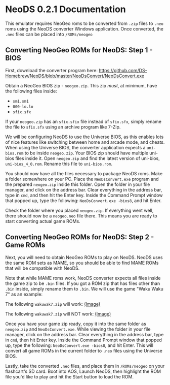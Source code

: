 # NeoDS 0.2.1 Documentation

This emulator requires NeoGeo roms to be converted from `.zip` files to `.neo` roms using the NeoDS converter Windows application. Once converted, the `.neo` files can be placed into `/ROMs/neogeo`

## Converting NeoGeo ROMs for NeoDS: Step 1 - BIOS 
First, download the converter program here: https://github.com/DS-Homebrew/NeoDS/blob/master/NeoDsConvert/NeoDsConvert.exe

Obtain a NeoGeo BIOS zip - `neogeo.zip`. This zip *must*, at minimum, have the following files inside: 

- `sm1.sm1`
- `000-lo.lo`
- `sfix.sfx`

If your `neogeo.zip` has an `sfix.sfix` file instead of `sfix.sfx`, simply rename the file to `sfix.sfx` using an archive program like 7-Zip.

We will be configuring NeoDS to use the Universe BIOS, as this enables lots of nice features like switching between home and arcade mode, and cheats. When using the Universe BIOS, the converter application expects a `uni-bios.rom` to be inside `neogeo.zip`. Your BIOS zip should have multiple uni-bios files inside it. Open `neogeo.zip` and find the latest version of uni-bios, `uni-bios_4_0.rom`. Rename this file to `uni-bios.rom`.

You should now have all the files necessary to package NeoDS roms. Make a folder somewhere on your PC. Place the `NeoDsConvert.exe` program and the prepared `neogeo.zip` inside this folder. Open the folder in your file manager, and click on the address bar. Clear everything in the address bar, type in `cmd`, and then hit the Enter key. Inside the Command Prompt window that popped up, type the following: `NeoDsConvert.exe -bios8`, and hit Enter.

Check the folder where you placed `neogeo.zip`. If everything went well, there should now be a `neogeo.neo` file there. This means you are ready to start converting actual game ROMs.

## Converting NeoGeo ROMs for NeoDS: Step 2 - Game ROMs
Next, you will need to obtain NeoGeo ROMs to play on NeoDS. NeoDS uses the same ROM sets as MAME, so you should be able to find MAME ROMs that will be compatible with NeoDS.

Note that while MAME roms work, NeoDS converter expects all files inside the game zip to be `.bin` files. If you got a ROM zip that has files other than `.bin` inside, simply rename them to `.bin`. We will use the game "Waku Waku 7" as an example:

The following `wakuwak7.zip` will work: [(Image)](https://i.imgur.com/K2k5tU8.png)

The following `wakuwak7.zip` will NOT work: [(Image)](https://i.imgur.com/5iMmtxV.png)

Once you have your game zip ready, copy it into the same folder as `neogeo.zip` and `NeoDsConvert.exe`. While viewing the folder in your file manager, click on the address bar. Clear everything in the address bar, type in `cmd`, then hit Enter key. Inside the Command Prompt window that popped up, type the following: `NeoDsConvert.exe -bios8`, and hit Enter. This will convert all game ROMs in the current folder to `.neo` files using the Universe BIOS.

Lastly, take the converted `.neo` files, and place them in `/ROMs/neogeo` on your flashcart's SD card. Boot into AOS, Launch NeoDS, then highlight the ROM file you'd like to play and hit the Start button to load the ROM.
